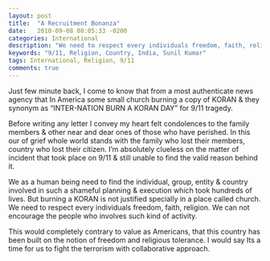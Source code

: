 ```yaml
---
layout: post
title:  "A Recruitment Bonanza"
date:   2010-09-08 08:05:33 -0200
categories: International
description: "We need to respect every individuals freedom, faith, religion."
keywords: "9/11, Religion, Country, India, Sunil Kumar"
tags: International, Religion, 9/11
comments: true
---
```

Just few minute back, I come to know that from a most authenticate news agency that In America some small church burning a copy of KORAN & they synonym as “INTER-NATION BURN A KORAN DAY” for 9/11 tragedy.

Before writing any letter I convey my heart felt condolences to the family members & other near and dear ones of those who have perished. In this our of grief whole world stands with the family who lost their members, country who lost their citizen. I’m absolutely clueless on the matter of incident that took place on 9/11 & still unable to find the valid reason behind it.

We as a human being need to find the individual, group, entity & country involved in such a shameful planning & execution which took hundreds of lives. But burning a KORAN is not justified specially in a place called church. We need to respect every individuals freedom, faith, religion. We can not encourage the people who involves such kind of activity.

This would completely contrary to value as Americans, that this country has been built on the notion of freedom and religious tolerance. I would say Its a time for us to fight the terrorism with collaborative approach.
